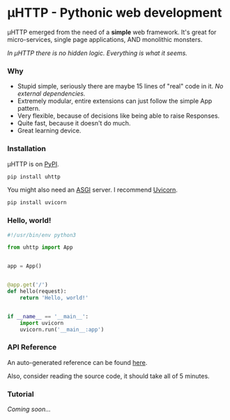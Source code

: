 # µHTTP - Pythonic web development

µHTTP emerged from the need of a **simple** web framework. It's great for micro-services, single page applications, AND monolithic monsters.

_In µHTTP there is no hidden logic. Everything is what it seems._

### Why

- Stupid simple, seriously there are maybe 15 lines of "real" code in it. _No external dependencies._
- Extremely modular, entire extensions can just follow the simple App pattern.
- Very flexible, because of decisions like being able to raise Responses.
- Quite fast, because it doesn't do much.
- Great learning device.

### Installation

µHTTP is on [PyPI](https://pypi.org/project/uhttp/).

```bash
pip install uhttp
```

You might also need an [ASGI](https://asgi.readthedocs.io/en/latest/) server. I recommend [Uvicorn](https://www.uvicorn.org/).

```bash
pip install uvicorn
```

### Hello, world!

```python
#!/usr/bin/env python3

from uhttp import App


app = App()


@app.get('/')
def hello(request):
    return 'Hello, world!'


if __name__ == '__main__':
    import uvicorn
    uvicorn.run('__main__:app')
```

### API Reference

An auto-generated reference can be found [here](https://0x67757300.github.io/uHTTP/uhttp.html).

Also, consider reading the source code, it should take all of 5 minutes.

### Tutorial

_Coming soon..._
